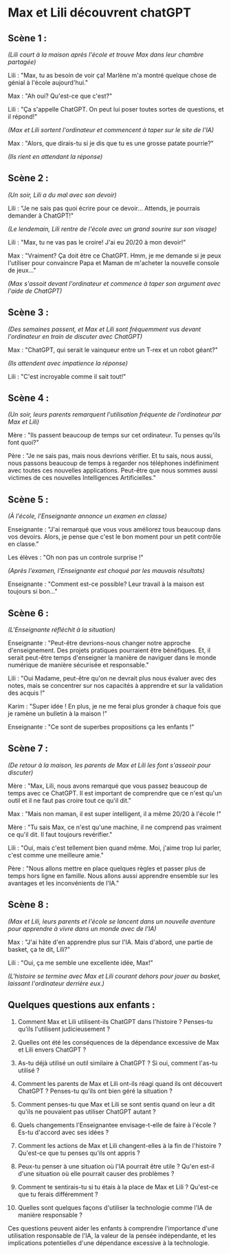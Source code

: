 # Max et Lili découvrent chatGPT
## Scène 1 :

*(Lili court à la maison après l'école et trouve Max dans leur chambre partagée)*

Lili : "Max, tu as besoin de voir ça! Marlène m'a montré quelque chose de génial à l'école aujourd'hui."

Max : "Ah oui? Qu'est-ce que c'est?"

Lili : "Ça s'appelle ChatGPT. On peut lui poser toutes sortes de questions, et il répond!"

*(Max et Lili sortent l'ordinateur et commencent à taper sur le site de l'IA)*

Max : "Alors, que dirais-tu si je dis que tu es une grosse patate pourrie?"

*(Ils rient en attendant la réponse)*

## Scène 2 :

*(Un soir, Lili a du mal avec son devoir)*

Lili : "Je ne sais pas quoi écrire pour ce devoir... Attends, je pourrais demander à ChatGPT!"

*(Le lendemain, Lili rentre de l'école avec un grand sourire sur son visage)*

Lili : "Max, tu ne vas pas le croire! J'ai eu 20/20 à mon devoir!"

Max : "Vraiment? Ça doit être ce ChatGPT. Hmm, je me demande si je peux l'utiliser pour convaincre Papa et Maman de m'acheter la nouvelle console de jeux..."

*(Max s'assoit devant l'ordinateur et commence à taper son argument avec l'aide de ChatGPT)*

## Scène 3 :

*(Des semaines passent, et Max et Lili sont fréquemment vus devant l'ordinateur en train de discuter avec ChatGPT)*

Max : "ChatGPT, qui serait le vainqueur entre un T-rex et un robot géant?"

*(Ils attendent avec impatience la réponse)*

Lili : "C'est incroyable comme il sait tout!"

## Scène 4 :

*(Un soir, leurs parents remarquent l'utilisation fréquente de l'ordinateur par Max et Lili)*

Mère : "Ils passent beaucoup de temps sur cet ordinateur. Tu penses qu'ils font quoi?"

Père : "Je ne sais pas, mais nous devrions vérifier. Et tu sais, nous aussi, nous passons beaucoup de temps à regarder nos téléphones indéfiniment avec toutes ces nouvelles applications. Peut-être que nous sommes aussi victimes de ces nouvelles Intelligences Artificielles."

## Scène 5 :

*(À l'école, l'Enseignante annonce un examen en classe)*

Enseignante : "J'ai remarqué que vous vous améliorez tous beaucoup dans vos devoirs. Alors, je pense que c'est le bon moment pour un petit contrôle en classe."

Les élèves : "Oh non pas un controle surprise !"

*(Après l'examen, l'Enseignante est choqué par les mauvais résultats)*

Enseignante : "Comment est-ce possible? Leur travail à la maison est toujours si bon..."

## Scène 6 :

*(L'Enseignante réfléchit à la situation)*

Enseignante : "Peut-être devrions-nous changer notre approche d'enseignement. Des projets pratiques pourraient être bénéfiques. Et, il serait peut-être temps d'enseigner la manière de naviguer dans le monde numérique de manière sécurisée et responsable."

Lili : "Oui Madame, peut-être qu'on ne devrait plus nous évaluer avec des notes, mais se concentrer sur nos capacités à apprendre et sur la validation des acquis !"

Karim : "Super idée ! En plus, je ne me ferai plus gronder à chaque fois que je ramène un bulletin à la maison !"

Enseignante : "Ce sont de superbes propositions ça les enfants !"

## Scène 7 :

*(De retour à la maison, les parents de Max et Lili les font s'asseoir pour discuter)*

Mère : "Max, Lili, nous avons remarqué que vous passez beaucoup de temps avec ce ChatGPT. Il est important de comprendre que ce n'est qu'un outil et il ne faut pas croire tout ce qu'il dit."

Max : "Mais non maman, il est super intelligent, il a même 20/20 à l'école !"

Mère : "Tu sais Max, ce n'est qu'une machine, il ne comprend pas vraiment ce qu'il dit. Il faut toujours revérifier."

Lili : "Oui, mais c'est tellement bien quand même. Moi, j'aime trop lui parler, c'est comme une meilleure amie."

Père : "Nous allons mettre en place quelques règles et passer plus de temps hors ligne en famille. Nous allons aussi apprendre ensemble sur les avantages et les inconvénients de l'IA."

## Scène 8 :

*(Max et Lili, leurs parents et l'école se lancent dans un nouvelle aventure pour apprendre à vivre dans un monde avec de l'IA)*

Max : "J'ai hâte d'en apprendre plus sur l'IA. Mais d'abord, une partie de basket, ça te dit, Lili?"

Lili : "Oui, ça me semble une excellente idée, Max!"

*(L'histoire se termine avec Max et Lili courant dehors pour jouer au basket, laissant l'ordinateur derrière eux.)*

## Quelques questions aux enfants : 

1. Comment Max et Lili utilisent-ils ChatGPT dans l'histoire ? Penses-tu qu'ils l'utilisent judicieusement ?

2. Quelles ont été les conséquences de la dépendance excessive de Max et Lili envers ChatGPT ?

3. As-tu déjà utilisé un outil similaire à ChatGPT ? Si oui, comment l'as-tu utilisé ?

4. Comment les parents de Max et Lili ont-ils réagi quand ils ont découvert ChatGPT ? Penses-tu qu'ils ont bien géré la situation ?

5. Comment penses-tu que Max et Lili se sont sentis quand on leur a dit qu'ils ne pouvaient pas utiliser ChatGPT autant ?

6. Quels changements l'Enseignantee envisage-t-elle de faire à l'école ? Es-tu d'accord avec ses idées ?

7. Comment les actions de Max et Lili changent-elles à la fin de l'histoire ? Qu'est-ce que tu penses qu'ils ont appris ?

8. Peux-tu penser à une situation où l'IA pourrait être utile ? Qu'en est-il d'une situation où elle pourrait causer des problèmes ?

9. Comment te sentirais-tu si tu étais à la place de Max et Lili ? Qu'est-ce que tu ferais différemment ?

10. Quelles sont quelques façons d'utiliser la technologie comme l'IA de manière responsable ?

Ces questions peuvent aider les enfants à comprendre l'importance d'une utilisation responsable de l'IA, la valeur de la pensée indépendante, et les implications potentielles d'une dépendance excessive à la technologie.
